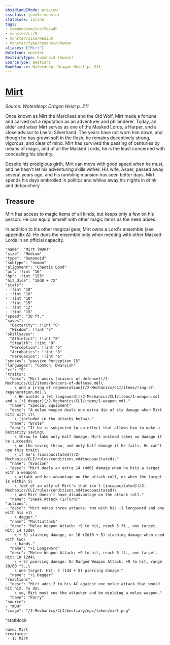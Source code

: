 ```yaml
---
obsidianUIMode: preview
cssclass: json5e-monster
statblock: inline
tags:
- compendium/src/5e/wdh
- monster/cr/9
- monster/size/medium
- monster/type/humanoid/human
aliases: ["Mirt"]
NoteIcon: monster
BestiaryType: humanoid (human)
SourceType: Bestiary
BookSource: Waterdeep: Dragon Heist p. 211
---
```

# [Mirt](2-Mechanics/CLI/bestiary/npc/mirt-wdh.md)
*Source: Waterdeep: Dragon Heist p. 211*  

Once known as Mirt the Merciless and the Old Wolf, Mirt made a fortune and carved out a reputation as an adventurer and philanderer. Today, an older and wiser Mirt serves as one of the Masked Lords, a Harper, and a close advisor to Laeral Silverhand. The years have not worn him down, and though he has grown soft in the flesh, he remains deceptively strong, vigorous, and clear of mind. Mirt has survived the passing of centuries by means of magic, and of all the Masked Lords, he is the least concerned with concealing his identity.

Despite his prodigious girth, Mirt can move with good speed when he must, and he hasn't let his adventuring skills wither. His wife, Asper, passed away several years ago, and his rambling mansion has seen better days. Mirt spends his days embroiled in politics and whiles away his nights in drink and debauchery.

## Treasure

Mirt has access to magic items of all kinds, but keeps only a few on his person. He can equip himself with other magic items as the need arises.

In addition to his other magical gear, Mirt owns a Lord's ensemble (see appendix A). He dons the ensemble only when meeting with other Masked Lords in an official capacity.

```statblock
"name": "Mirt (WDH)"
"size": "Medium"
"type": "humanoid"
"subtype": "human"
"alignment": "Chaotic Good"
"ac": !!int "16"
"hp": !!int "153"
"hit_dice": "18d8 + 72"
"stats":
- !!int "18"
- !!int "18"
- !!int "18"
- !!int "15"
- !!int "12"
- !!int "15"
"speed": "30 ft."
"saves":
  "Dexterity": !!int "8"
  "Wisdom": !!int "5"
"skillsaves":
  "Athletics": !!int "8"
  "Stealth": !!int "8"
  "Perception": !!int "5"
  "Acrobatics": !!int "8"
  "Persuasion": !!int "6"
"senses": "passive Perception 15"
"languages": "Common, Dwarvish"
"cr": "9"
"traits":
- "desc": "Mirt wears [bracers of defense](/2-Mechanics/CLI/items/bracers-of-defense.md)\
    \ and a [ring of regeneration](/2-Mechanics/CLI/items/ring-of-regeneration.md).\
    \ He wields a [+1 longsword](/2-Mechanics/CLI/items/1-weapon.md) and a [+1 dagger](/2-Mechanics/CLI/items/1-weapon.md)."
  "name": "Special Equipment"
- "desc": "A melee weapon deals one extra die of its damage when Mirt hits with it\
    \ (included in the attacks below)."
  "name": "Brute"
- "desc": "If he is subjected to an effect that allows him to make a Dexterity saving\
    \ throw to take only half damage, Mirt instead takes no damage if he succeeds\
    \ on the saving throw, and only half damage if he fails. He can't use this trait\
    \ if he's [incapacitated](/2-Mechanics/CLI/rules/conditions.md#incapacitated)."
  "name": "Evasion"
- "desc": "Mirt deals an extra 14 (4d6) damage when he hits a target with a weapon\
    \ attack and has advantage on the attack roll, or when the target is within 5\
    \ feet of an ally of Mirt's that isn't [incapacitated](/2-Mechanics/CLI/rules/conditions.md#incapacitated)\
    \ and Mirt doesn't have disadvantage on the attack roll."
  "name": "Sneak Attack (1/Turn)"
"actions":
- "desc": "Mirt makes three attacks: two with his +1 longsword and one with his +1\
    \ dagger."
  "name": "Multiattack"
- "desc": "Melee Weapon Attack: +9 to hit, reach 5 ft., one target. Hit: 14 (2d8\
    \ + 5) slashing damage, or 16 (2d10 + 5) slashing damage when used with two\
    \ hands."
  "name": "+1 Longsword"
- "desc": "Melee Weapon Attack: +9 to hit, reach 5 ft., one target. Hit: 10 (2d4\
    \ + 5) piercing damage. Or Ranged Weapon Attack: +9 to hit, range 20/60 ft.,\
    \ one target. Hit: 7 (1d4 + 5) piercing damage."
  "name": "+1 Dagger"
"reactions":
- "desc": "Mirt adds 2 to his AC against one melee attack that would hit him. To do\
    \ so, Mirt must see the attacker and be wielding a melee weapon."
  "name": "Parry"
"source":
- "WDH"
"image": "/2-Mechanics/CLI/bestiary/npc/token/mirt.png"
```
^statblock

```encounter-table
name: Mirt
creatures:
 - 1: Mirt
```